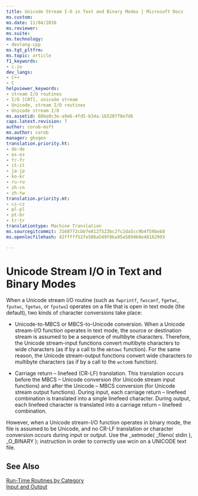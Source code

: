 ```yaml
---
title: Unicode Stream I-O in Text and Binary Modes | Microsoft Docs
ms.custom: 
ms.date: 11/04/2016
ms.reviewer: 
ms.suite: 
ms.technology:
- devlang-cpp
ms.tgt_pltfrm: 
ms.topic: article
f1_keywords:
- c.io
dev_langs:
- C++
- C
helpviewer_keywords:
- stream I/O routines
- I/O [CRT], unicode stream
- Unicode, stream I/O routines
- Unicode stream I/O
ms.assetid: 68be0c3e-a9e6-4fd5-b34a-1b5207f0e7d6
caps.latest.revision: 7
author: corob-msft
ms.author: corob
manager: ghogen
translation.priority.ht:
- de-de
- es-es
- fr-fr
- it-it
- ja-jp
- ko-kr
- ru-ru
- zh-cn
- zh-tw
translation.priority.mt:
- cs-cz
- pl-pl
- pt-br
- tr-tr
translationtype: Machine Translation
ms.sourcegitcommit: 3168772cbb7e8127523bc2fc2da5cc9b4f59beb8
ms.openlocfilehash: 42fffff52fe586a549f8ba95a5894b8e48162993

---
```

# Unicode Stream I/O in Text and Binary Modes
When a Unicode stream I/O routine (such as `fwprintf`, `fwscanf`, `fgetwc`, `fputwc`, `fgetws`, or `fputws`) operates on a file that is open in text mode (the default), two kinds of character conversions take place:  
  
-   Unicode-to-MBCS or MBCS-to-Unicode conversion. When a Unicode stream-I/O function operates in text mode, the source or destination stream is assumed to be a sequence of multibyte characters. Therefore, the Unicode stream-input functions convert multibyte characters to wide characters (as if by a call to the `mbtowc` function). For the same reason, the Unicode stream-output functions convert wide characters to multibyte characters (as if by a call to the `wctomb` function).  
  
-   Carriage return – linefeed (CR-LF) translation. This translation occurs before the MBCS – Unicode conversion (for Unicode stream input functions) and after the Unicode – MBCS conversion (for Unicode stream output functions). During input, each carriage return – linefeed combination is translated into a single linefeed character. During output, each linefeed character is translated into a carriage return – linefeed combination.  
  
 However, when a Unicode stream-I/O function operates in binary mode, the file is assumed to be Unicode, and no CR-LF translation or character conversion occurs during input or output. Use the _setmode( _fileno( stdin ), _O_BINARY ); instruction in order to correctly use wcin on a UNICODE text file.  
  
## See Also  
 [Run-Time Routines by Category](../c-runtime-library/run-time-routines-by-category.md)   
 [Input and Output](../c-runtime-library/input-and-output.md)


<!--HONumber=Jan17_HO1-->


